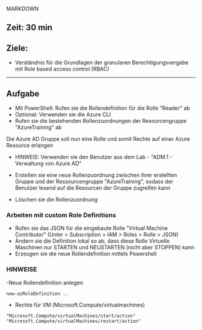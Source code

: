MARKDOWN

## Zeit: 30 min

## Ziele: 
- Verständnis für die Grundlagen der granularen Berechtigungsvergabe mit Role based access control (RBAC)
	
---
## Aufgabe

- Mit PowerShell: Rufen sie die Rollendefinition für die Rolle "Reader" ab 
- Optional: Verwenden sie die Azure CLI
- Rufen sie die bestehenden Rollenzuordnungen der Resourcengruppe "AzureTraining" ab
	
Die Azure AD Gruppe soll nun eine Rolle und somit Rechte auf einer Azure Resource erlangen

- HINWEIS: Verwenden sie den Benutzer aus dem Lab - "ADM.1 - Verwaltung von Azure AD"
	
- Erstellen sie eine neue Rollenzuordnung zwischen ihrer erstellten Gruppe und der Ressourcengruppe "AzureTraining", sodass der Benutzer lesend auf die Resourcen der Gruppe zugreifen kann
- Löschen sie die Rollenzuordnung

### Arbeiten mit custom Role Definitions

- Rufen sie das JSON für die eingebaute Rolle "Virtual Machine Contributor" (Unter > Subscription > IAM  > Roles > Rolle > JSON)
- Ändern sie die Definition lokal so ab, dass diese Rolle Virtuelle Maschinen nur STARTEN und NEUSTARTEN (nicht aber STOPPEN) kann
- Erzeugen sie die neue Rollendefinition mittels Powershell

### HINWEISE 


-Neue Rollendefinition anlegen
```
new-azRoleDefinition ..
```
- Rechte für VM (Microsoft.Compute/virtualmachines)
```
"Microsoft.Compute/virtualMachines/start/action"
"Microsoft.Compute/virtualMachines/restart/action"
```